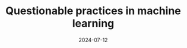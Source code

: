 ---
title: "Questionable practices in machine learning"
collection: preprints
category: ml
permalink: /preprint/2024-07-12-questionable-practices-ml
excerpt: 'This paper examines questionable research practices in the field of machine learning.'
date: 2024-07-12
venue: 'arXiv'
paperurl: 'https://arxiv.org/abs/2407.12220'
citation: 'Leech G, Vazquez JJ, Kupper N, Yagudin M, and Aitchison L. (2024). &quot;Questionable practices in machine learning.&quot; <i>arXiv:2407.12220</i>.'
--- 